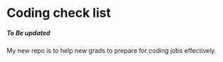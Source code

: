# Coding check list
##### To Be updated

My new repo is to help new grads to prepare for coding jobs effectively.
